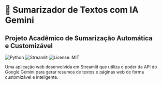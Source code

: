 # 🧠 Sumarizador de Textos com IA Gemini

## Projeto Acadêmico de Sumarização Automática e Customizável

![Python](https://img.shields.io/badge/Python-3.11+-blue.svg)
![Streamlit](https://img.shields.io/badge/Streamlit-1.35.0-red.svg)
![License: MIT](https://img.shields.io/badge/License-MIT-yellow.svg)

Uma aplicação web desenvolvida em Streamlit que utiliza o poder da API do Google Gemini para gerar resumos de textos e páginas web de forma customizável e inteligente.

